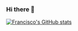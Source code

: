 ### Hi there 👋
[![Francisco's GitHub stats](https://github-readme-stats.vercel.app/api?username=franciscoludovico&show_icons=true&theme=tokyonight)](https://github.com/anuraghazra/github-readme-stats)



<!--
**franciscoludovico/franciscoludovico** is a ✨ _special_ ✨ repository because its `README.md` (this file) appears on your GitHub profile.

Here are some ideas to get you started:

- 🔭 I’m currently working on ...
- 🌱 I’m currently learning ...
- 👯 I’m looking to collaborate on ...
- 🤔 I’m looking for help with ...
- 💬 Ask me about ...
- 📫 How to reach me: ...
- 😄 Pronouns: ...
- ⚡ Fun fact: ...
-->
